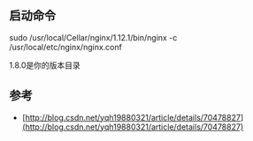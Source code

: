 ## 启动命令

sudo /usr/local/Cellar/nginx/1.12.1/bin/nginx -c /usr/local/etc/nginx/nginx.conf


1.8.0是你的版本目录


## 参考

- [http://blog.csdn.net/yqh19880321/article/details/70478827](http://blog.csdn.net/yqh19880321/article/details/70478827)